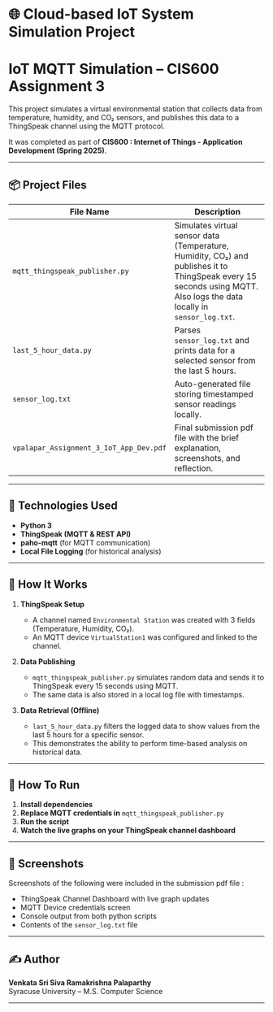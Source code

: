 # 🌐 Cloud-based IoT System Simulation Project
# IoT MQTT Simulation – CIS600 Assignment 3

This project simulates a virtual environmental station that collects data from temperature, humidity, and CO₂ sensors, and publishes this data to a ThingSpeak channel using the MQTT protocol.

It was completed as part of **CIS600 : Internet of Things - Application Development (Spring 2025)**.

---

## 📦 Project Files

| File Name | Description |
|-----------|-------------|
| `mqtt_thingspeak_publisher.py` | Simulates virtual sensor data (Temperature, Humidity, CO₂) and publishes it to ThingSpeak every 15 seconds using MQTT. Also logs the data locally in `sensor_log.txt`. |
| `last_5_hour_data.py` | Parses `sensor_log.txt` and prints data for a selected sensor from the last 5 hours. |
| `sensor_log.txt` | Auto-generated file storing timestamped sensor readings locally. |
| `vpalapar_Assignment_3_IoT_App_Dev.pdf` | Final submission pdf file with the brief explanation, screenshots, and reflection. |

---

## 📡 Technologies Used

- **Python 3**
- **ThingSpeak (MQTT & REST API)**
- **paho-mqtt** (for MQTT communication)
- **Local File Logging** (for historical analysis)

---

## 🚀 How It Works

1. **ThingSpeak Setup**  
   - A channel named `Environmental Station` was created with 3 fields (Temperature, Humidity, CO₂).
   - An MQTT device `VirtualStation1` was configured and linked to the channel.

2. **Data Publishing**  
   - `mqtt_thingspeak_publisher.py` simulates random data and sends it to ThingSpeak every 15 seconds using MQTT.
   - The same data is also stored in a local log file with timestamps.

3. **Data Retrieval (Offline)**  
   - `last_5_hour_data.py` filters the logged data to show values from the last 5 hours for a specific sensor.
   - This demonstrates the ability to perform time-based analysis on historical data.

---

## 🚀 How To Run

1. **Install dependencies**
2. **Replace MQTT credentials in** `mqtt_thingspeak_publisher.py`
3. **Run the script**  
4. **Watch the live graphs on your ThingSpeak channel dashboard**  

---

## 📸 Screenshots

Screenshots of the following were included in the submission pdf file :
- ThingSpeak Channel Dashboard with live graph updates
- MQTT Device credentials screen
- Console output from both python scripts
- Contents of the `sensor_log.txt` file

---

## ✍️ Author

**Venkata Sri Siva Ramakrishna Palaparthy**  
Syracuse University – M.S. Computer Science  

---
